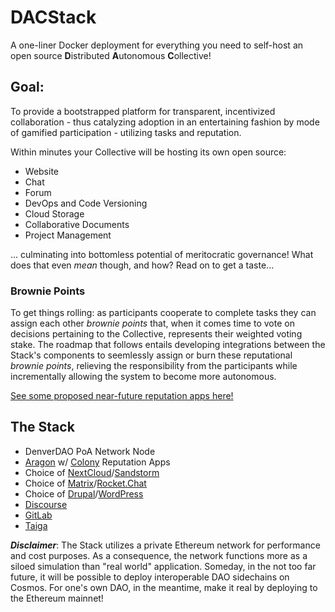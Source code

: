 # DACStack
A one-liner Docker deployment for everything you need to self-host an open source **D**istributed **A**utonomous **C**ollective!  

## Goal:
To provide a bootstrapped platform for transparent, incentivized collaboration - thus catalyzing adoption in an entertaining fashion by mode of gamified participation - utilizing tasks and reputation.  

Within minutes your Collective will be hosting its own open source:
* Website
* Chat
* Forum
* DevOps and Code Versioning
* Cloud Storage
* Collaborative Documents
* Project Management

... culminating into bottomless potential of meritocratic governance! What does that even _mean_ though, and how? Read on to get a taste...

### Brownie Points

To get things rolling: as participants cooperate to complete tasks they can assign each other _brownie points_ that, when it comes time to vote on decisions pertaining to the Collective, represents their weighted voting stake. The roadmap that follows entails developing integrations between the Stack's components to seemlessly assign or burn these reputational _brownie points_, relieving the responsibility from the participants while incrementally allowing the system to become more autonomous.

[See some proposed near-future reputation apps here!](https://github.com/DenverDAO/DACStack/wiki/Proposed-Reputation-Apps)

## The Stack
* DenverDAO PoA Network Node  
* [Aragon](https://aragon.org/) w/ [Colony](https://colony.io/) Reputation Apps  
* Choice of [NextCloud](https://nextcloud.com/)/[Sandstorm](https://sandstorm.io/)  
* Choice of [Matrix](https://matrix.org/blog/home/)/[Rocket.Chat](https://rocket.chat/)  
* Choice of [Drupal](https://www.drupal.org/)/[WordPress](https://wordpress.org/)  
* [Discourse](https://www.discourse.org/)
* [GitLab](https://about.gitlab.com/)
* [Taiga](https://taiga.io/)

_**Disclaimer**_: The Stack utilizes a private Ethereum network for performance and cost purposes. As a consequence, the network functions more as a siloed simulation than "real world" application. Someday, in the not too far future, it will be possible to deploy interoperable DAO sidechains on Cosmos. For one's own DAO, in the meantime, make it real by deploying to the Ethereum mainnet!

